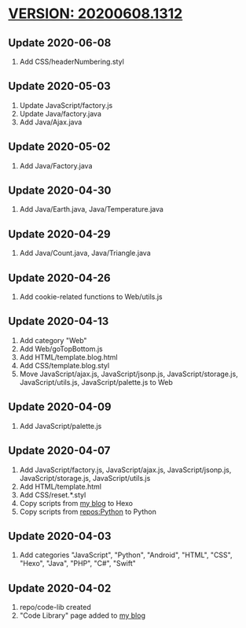 # [VERSION: 20200608.1312](//github.com/jinyaoMa/code-lib)

## Update 2020-06-08
1. Add CSS/headerNumbering.styl

## Update 2020-05-03
1. Update JavaScript/factory.js
1. Update Java/factory.java
2. Add Java/Ajax.java

## Update 2020-05-02
1. Add Java/Factory.java

## Update 2020-04-30
1. Add Java/Earth.java, Java/Temperature.java

## Update 2020-04-29
1. Add Java/Count.java, Java/Triangle.java

## Update 2020-04-26
1. Add cookie-related functions to Web/utils.js

## Update 2020-04-13
1. Add category "Web"
2. Add Web/goTopBottom.js
3. Add HTML/template.blog.html
4. Add CSS/template.blog.styl
5. Move JavaScript/ajax.js, JavaScript/jsonp.js, JavaScript/storage.js, JavaScript/utils.js, JavaScript/palette.js to Web

## Update 2020-04-09
1. Add JavaScript/palette.js

## Update 2020-04-07
1. Add JavaScript/factory.js, JavaScript/ajax.js, JavaScript/jsonp.js, JavaScript/storage.js, JavaScript/utils.js
3. Add HTML/template.html
4. Add CSS/reset.*.styl
5. Copy scripts from [my blog](//ma-jinyao.cn) to Hexo
6. Copy scripts from [repos:Python](//github.com/jinyaoMa/Python) to Python

## Update 2020-04-03
1. Add categories "JavaScript", "Python", "Android", "HTML", "CSS", "Hexo", "Java", "PHP", "C#", "Swift"

## Update 2020-04-02
1. repo/code-lib created
2. "Code Library" page added to [my blog](//ma-jinyao.cn)
